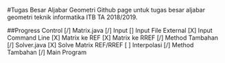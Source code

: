 #Tugas Besar Aljabar Geometri
Github page untuk tugas besar aljabar geometri teknik informatika ITB TA 2018/2019.

##Progress Control
[/] Matrix.java
   [/] Input
      [] Input File External
      [X] Input Command Line
   [X] Matrix ke REF
   [X] Matrix ke RREF
   [/] Method Tambahan
[/] Solver.java
   [X] Solve Matrix REF/RREF
   [ ] Interpolasi
   [/] Method Tambahan
[/] Main Program
